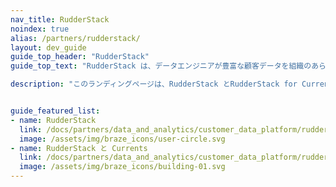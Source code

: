 ```yaml
---
nav_title: RudderStack
noindex: true
alias: /partners/rudderstack/
layout: dev_guide
guide_top_header: "RudderStack"
guide_top_text: "RudderStack は、データエンジニアが豊富な顧客データを組織のあらゆる部分に簡単に活用することを可能にします。RudderStack を使うことで自社のデータウェアハウスを、機能を完備した顧客データプラットフォームに転換でき、パイプラインの整備、セキュリティ、ボリューム増によるコストの急上昇を気にする必要はありません。Eメールから製品分析まで、あらゆる種類のツールにデータを送信することで、マーケティング、営業、製品チームを強化する。"

description: "このランディングページは、RudderStack とRudderStack for Currents の統合方法など、RudderStack に関するあらゆる情報のホームページです。"


guide_featured_list:
- name: RudderStack
  link: /docs/partners/data_and_analytics/customer_data_platform/rudderstack/rudderstack/
  image: /assets/img/braze_icons/user-circle.svg
- name: RudderStack と Currents
  link: /docs/partners/data_and_analytics/customer_data_platform/rudderstack/rudderstack_for_currents/
  image: /assets/img/braze_icons/building-01.svg
---
```


<br> 